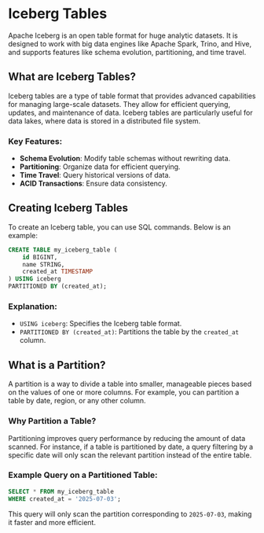 # Iceberg Tables

Apache Iceberg is an open table format for huge analytic datasets. It is designed to work with big data engines like Apache Spark, Trino, and Hive, and supports features like schema evolution, partitioning, and time travel.

## What are Iceberg Tables?

Iceberg tables are a type of table format that provides advanced capabilities for managing large-scale datasets. They allow for efficient querying, updates, and maintenance of data. Iceberg tables are particularly useful for data lakes, where data is stored in a distributed file system.

### Key Features:

- **Schema Evolution**: Modify table schemas without rewriting data.
- **Partitioning**: Organize data for efficient querying.
- **Time Travel**: Query historical versions of data.
- **ACID Transactions**: Ensure data consistency.

## Creating Iceberg Tables

To create an Iceberg table, you can use SQL commands. Below is an example:

```sql
CREATE TABLE my_iceberg_table (
    id BIGINT,
    name STRING,
    created_at TIMESTAMP
) USING iceberg
PARTITIONED BY (created_at);
```

### Explanation:

- `USING iceberg`: Specifies the Iceberg table format.
- `PARTITIONED BY (created_at)`: Partitions the table by the `created_at` column.

## What is a Partition?

A partition is a way to divide a table into smaller, manageable pieces based on the values of one or more columns. For example, you can partition a table by date, region, or any other column.

### Why Partition a Table?

Partitioning improves query performance by reducing the amount of data scanned. For instance, if a table is partitioned by date, a query filtering by a specific date will only scan the relevant partition instead of the entire table.

### Example Query on a Partitioned Table:

```sql
SELECT * FROM my_iceberg_table
WHERE created_at = '2025-07-03';
```

This query will only scan the partition corresponding to `2025-07-03`, making it faster and more efficient.

